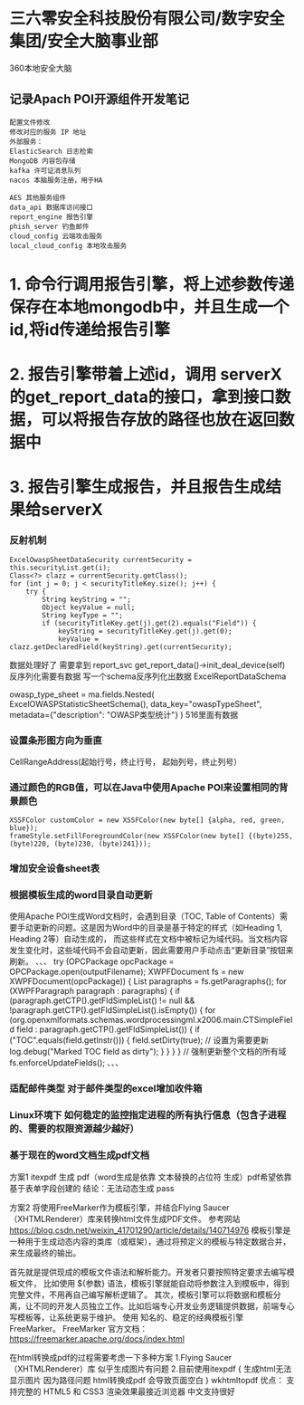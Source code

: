 # 三六零安全科技股份有限公司/数字安全集团/安全大脑事业部
360本地安全大脑
## 记录Apach POI开源组件开发笔记
```
配置文件修改
修改对应的服务 IP 地址
外部服务：
ElasticSearch 日志检索
MongoDB 内容包存储
kafka 许可证消息队列
nacos 本脑服务注册，用于HA

AES 其他服务组件
data_api 数据库访问接口
report_engine 报告引擎
phish_server 钓鱼邮件
cloud_config 云端攻击服务
local_cloud_config 本地攻击服务
```
# 1. 命令行调用报告引擎，将上述参数传递保存在本地mongodb中，并且生成一个id,将id传递给报告引擎
# 2. 报告引擎带着上述id，调用 serverX的get_report_data的接口，拿到接口数据，可以将报告存放的路径也放在返回数据中
# 3. 报告引擎生成报告，并且报告生成结果给serverX

### 反射机制
    ExcelOwaspSheetDataSecurity currentSecurity = this.securityList.get(i);
    Class<?> clazz = currentSecurity.getClass();
    for (int j = 0; j < securityTitleKey.size(); j++) {
        try {
            String keyString = "";
            Object keyValue = null;
            String keyType = "";
            if (securityTitleKey.get(j).get(2).equals("Field")) {
                keyString = securityTitleKey.get(j).get(0);
                keyValue = clazz.getDeclaredField(keyString).get(currentSecurity);

数据处理好了 需要拿到 report_svc
get_report_data()->init_deal_device(self) 反序列化需要有数据
写一个schema反序列化出数据
ExcelReportDataSchema

owasp_type_sheet = ma.fields.Nested(
    ExcelOWASPStatisticSheetSchema(), data_key="owaspTypeSheet", metadata={"description": "OWASP类型统计"}
)
516里面有数据

### 设置条形图方向为垂直
CellRangeAddress(起始行号，终止行号， 起始列号，终止列号）

### 通过颜色的RGB值，可以在Java中使用Apache POI来设置相同的背景颜色
```
XSSFColor customColor = new XSSFColor(new byte[] {alpha, red, green, blue});
frameStyle.setFillForegroundColor(new XSSFColor(new byte[] {(byte)255, (byte)220, (byte)230, (byte)241}));
```
### 增加安全设备sheet表

### 根据模板生成的word目录自动更新
使用Apache POI生成Word文档时，会遇到目录（TOC, Table of Contents）需要手动更新的问题。这是因为Word中的目录是基于特定的样式（如Heading 1, Heading 2等）自动生成的，
而这些样式在文档中被标记为域代码。当文档内容发生变化时，这些域代码不会自动更新，因此需要用户手动点击“更新目录”按钮来刷新。
、、、
try (OPCPackage opcPackage = OPCPackage.open(outputFilename);
    XWPFDocument fs = new XWPFDocument(opcPackage)) {
    List<XWPFParagraph> paragraphs = fs.getParagraphs();
        for (XWPFParagraph paragraph : paragraphs) {
            if (paragraph.getCTP().getFldSimpleList() != null && !paragraph.getCTP().getFldSimpleList().isEmpty()) {
            for (org.openxmlformats.schemas.wordprocessingml.x2006.main.CTSimpleField field : paragraph.getCTP().getFldSimpleList()) {
                if ("TOC".equals(field.getInstr())) {
                    field.setDirty(true); // 设置为需要更新
                    log.debug("Marked TOC field as dirty");
                }
            }
    }
}
    // 强制更新整个文档的所有域
    fs.enforceUpdateFields();
、、、

### 适配邮件类型 对于邮件类型的excel增加收件箱

### Linux环境下 如何稳定的监控指定进程的所有执行信息（包含子进程的、需要的权限资源越少越好）

### 基于现在的word文档生成pdf文档
方案1 itexpdf 生成 pdf（word生成是依靠 文本替换的占位符 生成）pdf希望依靠 基于表单字段创建的
结论：无法动态生成 pass

方案2 将使用FreeMarker作为模板引擎，并结合Flying Saucer（XHTMLRenderer）库来转换html文件生成PDF文件。
参考网站 https://blog.csdn.net/weixin_41701290/article/details/140714976
模板引擎是一种用于生成动态内容的类库（或框架），通过将预定义的模板与特定数据合并，来生成最终的输出。

首先就是提供现成的模板文件语法和解析能力。开发者只要按照特定要求去编写模板文件，
比如使用 ${参数} 语法，模板引擎就能自动将参数注入到模板中，得到完整文件，不用再自己编写解析逻辑了。
其次，模板引擎可以将数据和模板分离，让不同的开发人员独立工作。比如后端专心开发业务逻辑提供数据，前端专心写模板等，让系统更易于维护。
使用 知名的、稳定的经典模板引擎 FreeMarker。
FreeMarker 官方文档： https://freemarker.apache.org/docs/index.html

在html转换成pdf的过程需要考虑一下多种方案
1.Flying Saucer（XHTMLRenderer）库 似乎生成图片有问题
2.目前使用itexpdf {
    生成html无法显示图片 因为路径问题
    html转换成pdf 会导致页面空白
}
wkhtmltopdf
优点：
支持完整的 HTML5 和 CSS3
渲染效果最接近浏览器
中文支持很好